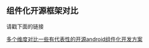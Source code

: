 
## 组件化开源框架对比

请戳下面的链接

<a href="https://github.com/luckybilly/AndroidComponentizeLibs">多个维度对比一些有代表性的开源android组件化开发方案</a>